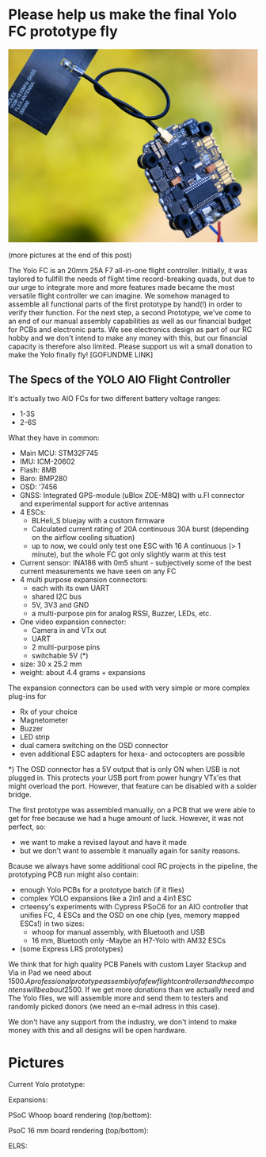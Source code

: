# Please help us make the final Yolo FC prototype fly


![Manually assembled first prototype with GNSS Antenna](https://github.com/crteensy/yolo-fc/blob/master/.md/images/P1180919.JPG)

(more pictures at the end of this post)

The Yolo FC is an 20mm 25A F7 all-in-one flight controller. Initially, it was taylored to fullfill the needs of flight time record-breaking quads, but due to our urge to integrate more and more features made became the most versatile flight controller we can imagine. 
We somehow managed to assemble all functional parts of the first prototype by hand(!) in order to verify their function. For the next step, a second Prototype, we've come to an end of our manual assembly capabilities as well as our financial budget for PCBs and electronic parts. We see electronics design as part of our RC hobby and we don't intend to make any money with this, but our financial capacity is therefore also limited.
Please support us wit a small donation to make the Yolo finally fly!
[GOFUNDME LINK]

## The Specs of the YOLO AIO Flight Controller
It's actually two AIO FCs for two different battery voltage ranges:
- 1-3S
- 2-6S

What they have in common:
- Main MCU: STM32F745
- IMU: ICM-20602
- Flash: 8MB
- Baro: BMP280
- OSD: '7456 
- GNSS: Integrated GPS-module (uBlox ZOE-M8Q) with u.Fl connector and experimental support for active antennas
- 4 ESCs:
  - BLHeli_S bluejay with a custom firmware
  - Calculated current rating of 20A continuous 30A burst (depending on the airflow cooling situation)
  - up to now, we could only test one ESC with 16 A continuous (> 1 minute), but the whole FC got only slightly warm at this test
- Current sensor: INA186 with 0m5 shunt - subjectively some of the best current measurements we have seen on any FC
- 4 multi purpose expansion connectors:
  - each with its own UART
  - shared I2C bus
  - 5V, 3V3 and GND
  - a multi-purpose pin for analog RSSI, Buzzer, LEDs, etc.
- One video expansion connector:
  - Camera in and VTx out
  - UART
  - 2 multi-purpose pins
  - switchable 5V (*)
- size: 30 x 25.2 mm
- weight: about 4.4 grams + expansions

The expansion connectors can be used with very simple or more complex plug-ins for
- Rx of your choice
- Magnetometer
- Buzzer
- LED strip
- dual camera switching on the OSD connector
- even additional ESC adapters for hexa- and octocopters are possible

*) The OSD connector has a 5V output that is only ON when USB is not plugged in. This protects your USB port from power hungry VTx'es that might overload the port. However, that feature can be disabled with a solder bridge.

The first prototype was assembled manually, on a PCB that we were able to get for free because we had a huge amount of luck. However, it was not perfect, so:
- we want to make a revised layout and have it made
- but we don't want to assemble it manually again for sanity reasons.

Bcause we always have some additional cool RC projects in the pipeline, the prototyping PCB run might also contain:
- enough Yolo PCBs for a prototype batch (if it flies)
- complex YOLO expansions like a 2in1 and a 4in1 ESC
- crteensy's experiments with Cypress PSoC6 for an AIO controller that unifies FC, 4 ESCs and the OSD on one chip (yes, memory mapped ESCs!) in two sizes:
  - whoop for manual assembly, with Bluetooth and USB
  - 16 mm, Bluetooth only
-Maybe an H7-Yolo with AM32 ESCs 
- (some Express LRS prototypes)

We think that for high quality PCB Panels with custom Layer Stackup and Via in Pad we need about 1500$. A professional prototype assembly of a few flight controllers and the compontens will be about 2500$. If we get more donations than we actually need and The Yolo flies, we will assemble more and send them to testers and  randomly picked donors (we need an e-mail adress in this case).

We don't have any support from the industry, we don't intend to make money with this and all designs will be open hardware.

# Pictures
Current Yolo prototype:

Expansions:

PSoC Whoop board rendering (top/bottom):

PsoC 16 mm board rendering (top/bottom):

ELRS:
